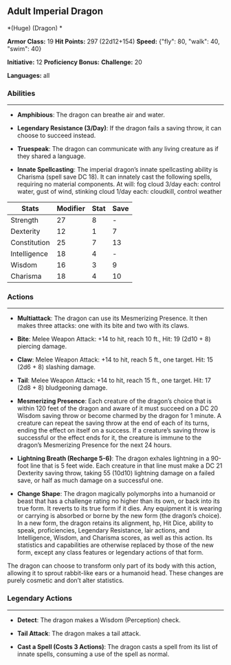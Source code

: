 ## Adult Imperial Dragon
*(Huge) (Dragon) *

**Armor Class:** 19
**Hit Points:** 297 (22d12+154)
**Speed:** {"fly": 80, "walk": 40, "swim": 40}

**Initiative:** 12
**Proficiency Bonus:**
**Challenge:** 20

**Languages:** all

### Abilities
 --- 
- **Amphibious**: The dragon can breathe air and water.

- **Legendary Resistance (3/Day)**: If the dragon fails a saving throw, it can choose to succeed instead.

- **Truespeak**: The dragon can communicate with any living creature as if they shared a language.

- **Innate Spellcasting**: The imperial dragon’s innate spellcasting ability is Charisma (spell save DC 18). It can innately cast the following spells, requiring no material components.
At will: fog cloud
3/day each: control water, gust of wind, stinking cloud
1/day each: cloudkill, control weather



| Stats | Modifier | Stat | Save
| ---- | ---- | ---- | ---- |
| Strength | 27 | 8 | - |
| Dexterity | 12 | 1 | 7 |
| Constitution | 25 | 7 | 13 |
| Intelligence | 18 | 4 | - |
| Wisdom | 16 | 3 | 9 |
| Charisma | 18 | 4 | 10 |

### Actions
 --- 
- **Multiattack**: The dragon can use its Mesmerizing Presence. It then makes three attacks: one with its bite and two with its claws.

- **Bite**: Melee Weapon Attack: +14 to hit, reach 10 ft., Hit: 19 (2d10 + 8) piercing damage.

- **Claw**: Melee Weapon Attack: +14 to hit, reach 5 ft., one target. Hit: 15 (2d6 + 8) slashing damage.

- **Tail**: Melee Weapon Attack: +14 to hit, reach 15 ft., one target. Hit: 17 (2d8 + 8) bludgeoning damage.

- **Mesmerizing Presence**: Each creature of the dragon’s choice that is within 120 feet of the dragon and aware of it must succeed on a DC 20 Wisdom saving throw or become charmed by the dragon for 1 minute. A creature can repeat the saving throw at the end of each of its turns, ending the effect on itself on a success. If a creature’s saving throw is successful or the effect ends for it, the creature is immune to the dragon’s Mesmerizing Presence for the next 24 hours.

- **Lightning Breath (Recharge 5-6)**: The dragon exhales lightning in a 90-foot line that is 5 feet wide. Each creature in that line must make a DC 21 Dexterity saving throw, taking 55 (10d10) lightning damage on a failed save, or half as much damage on a successful one.

- **Change Shape**: The dragon magically polymorphs into a humanoid or beast that has a challenge rating no higher than its own, or back into its true form. It reverts to its true form if it dies. Any equipment it is wearing or carrying is absorbed or borne by the new form (the dragon’s choice). In a new form, the dragon retains its alignment, hp, Hit Dice, ability to speak, proficiencies, Legendary Resistance, lair actions, and Intelligence, Wisdom, and Charisma scores, as well as this action. Its statistics and capabilities are otherwise replaced by those of the new form, except any class features or legendary actions of that form.

The dragon can choose to transform only part of its body with this action, allowing it to sprout rabbit-like ears or a humanoid head. These changes are purely cosmetic and don’t alter statistics.

### Legendary Actions
 --- 
- **Detect**: The dragon makes a Wisdom (Perception) check.

- **Tail Attack**: The dragon makes a tail attack.

- **Cast a Spell (Costs 3 Actions)**: The dragon casts a spell from its list of innate spells, consuming a use of the spell as normal.

